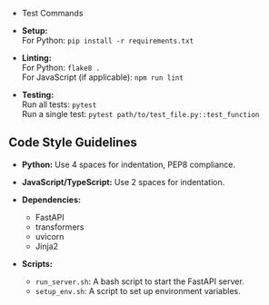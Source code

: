 - Test Commands

- **Setup:**  
  For Python: `pip install -r requirements.txt`

- **Linting:**  
  For Python: `flake8 .`  
  For JavaScript (if applicable): `npm run lint`

- **Testing:**  
  Run all tests: `pytest`  
  Run a single test: `pytest path/to/test_file.py::test_function`

## Code Style Guidelines
- **Python:** Use 4 spaces for indentation, PEP8 compliance.
- **JavaScript/TypeScript:** Use 2 spaces for indentation.

- **Dependencies:**
  - FastAPI
  - transformers
  - uvicorn
  - Jinja2

- **Scripts:**  
  - `run_server.sh`: A bash script to start the FastAPI server.
  - `setup_env.sh`: A script to set up environment variables.